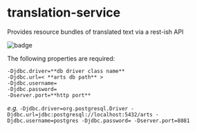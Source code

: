 # translation-service
Provides resource bundles of translated text via a rest-ish API

![badge](https://img.shields.io/github/workflow/status/NDPH-ARTS/translation-service/Java%20CI)

The following properties are required:

    -Djdbc.driver=**db driver class name** 
    -Djdbc.url=< **arts db path** > 
    -Djdbc.username= 
    -Djdbc.password=
    -Dserver.port=**http port**

*e.g.*
```-Djdbc.driver=org.postgresql.Driver -Djdbc.url=jdbc:postgresql://localhost:5432/arts -Djdbc.username=postgres -Djdbc.password= -Dserver.port=8081```
